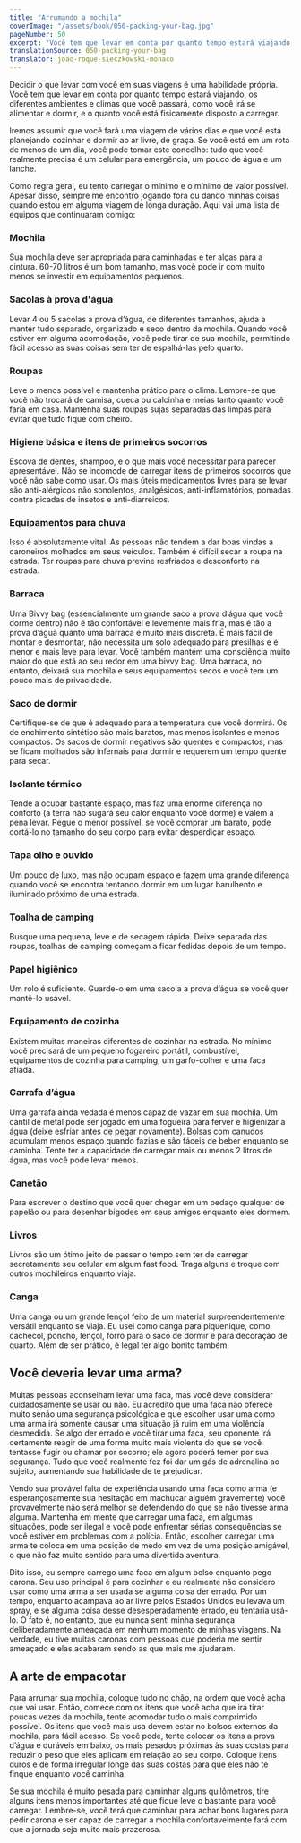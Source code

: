 ```yaml
---
title: "Arrumando a mochila"
coverImage: "/assets/book/050-packing-your-bag.jpg"
pageNumber: 50
excerpt: "Você tem que levar em conta por quanto tempo estará viajando, os diferentes ambientes e climas que você passará, como você irá se alimentar e dormir, e o quanto você está fisicamente disposto a carregar."
translationSource: 050-packing-your-bag
translator: joao-roque-sieczkowski-monaco
---
```


Decidir o que levar com você em suas viagens é uma habilidade própria. Você tem que levar em conta por quanto tempo estará viajando, os diferentes ambientes e climas que você passará, como você irá se alimentar e dormir, e o quanto você está fisicamente disposto a carregar.

Iremos assumir que você fará uma viagem de vários dias e que você está planejando cozinhar e dormir ao ar livre, de graça. Se você está em um rota de menos de um dia, você pode tomar este concelho: tudo que você realmente precisa é um celular para emergência, um pouco de água e um lanche.

Como regra geral, eu tento carregar o mínimo e o mínimo de valor possível. Apesar disso, sempre me encontro jogando fora ou dando minhas coisas quando estou em alguma viagem de longa duração. Aqui vai uma lista de equipos que continuaram comigo:

### Mochila

Sua mochila deve ser apropriada para caminhadas e ter alças para a cintura. 60-70 litros é um bom tamanho, mas você pode ir com muito menos se investir em equipamentos pequenos.

### Sacolas à prova d'água

Levar 4 ou 5 sacolas a prova d’água, de diferentes tamanhos, ajuda a manter tudo separado, organizado e seco dentro da mochila. Quando você estiver em alguma acomodação, você pode tirar de sua mochila, permitindo fácil acesso as suas coisas sem ter de espalhá-las pelo quarto.

### Roupas

Leve o menos possível e mantenha prático para o clima. Lembre-se que você não trocará de camisa, cueca ou calcinha e meias tanto quanto você faria em casa. Mantenha suas roupas sujas separadas das limpas para evitar que tudo fique com cheiro.

### Higiene básica e itens de primeiros socorros

Escova de dentes, shampoo, e o que mais você necessitar para parecer apresentável. Não se incomode de carregar itens de primeiros socorros que você não sabe como usar. Os mais úteis medicamentos livres para se levar são anti-alérgicos não sonolentos, analgésicos, anti-inflamatórios, pomadas contra picadas de insetos e anti-diarreicos.

### Equipamentos para chuva

Isso é absolutamente vital. As pessoas não tendem a dar boas vindas a caroneiros molhados em seus veículos. Também é difícil secar a roupa na estrada. Ter roupas para chuva previne resfriados e desconforto na estrada.

### Barraca

Uma Bivvy bag (essencialmente um grande saco à prova d’água que você dorme dentro) não é tão confortável e levemente mais fria, mas é tão a prova d’água quanto uma barraca e muito mais discreta. É mais fácil de montar e desmontar, não necessita um solo adequado para presilhas e é menor e mais leve para levar. Você também mantém uma consciência muito maior do que está ao seu redor em uma bivvy bag. Uma barraca, no entanto, deixará sua mochila e seus equipamentos secos e você tem um pouco mais de privacidade.

### Saco de dormir

Certifique-se de que é adequado para a temperatura que você dormirá. Os de enchimento sintético são mais baratos, mas menos isolantes e menos compactos. Os sacos de dormir negativos são quentes e compactos, mas se ficam molhados são infernais para dormir e requerem um tempo quente para secar.

### Isolante térmico

Tende a ocupar bastante espaço, mas faz uma enorme diferença no conforto (a terra não sugará seu calor enquanto você dorme) e valem a pena levar. Pegue o menor possível. se você comprar um barato, pode cortá-lo no tamanho do seu corpo para evitar desperdiçar espaço.

### Tapa olho e ouvido

Um pouco de luxo, mas não ocupam espaço e fazem uma grande diferença quando você se encontra tentando dormir em um lugar barulhento e iluminado próximo de uma estrada.

### Toalha de camping

Busque uma pequena, leve e de secagem rápida. Deixe separada das roupas, toalhas de camping começam a ficar fedidas depois de um tempo.

### Papel higiênico

Um rolo é suficiente. Guarde-o em uma sacola a prova d’água se você quer mantê-lo usável.

### Equipamento de cozinha

Existem muitas maneiras diferentes de cozinhar na estrada. No mínimo você precisará de um pequeno fogareiro portátil, combustível, equipamentos de cozinha para camping, um garfo-colher e uma faca afiada.

### Garrafa d’água

Uma garrafa ainda vedada é menos capaz de vazar em sua mochila. Um cantil de metal pode ser jogado em uma fogueira para ferver e higienizar a água (deixe esfriar antes de pegar novamente). Bolsas com canudos acumulam menos espaço quando fazias e são fáceis de beber enquanto se caminha. Tente ter a capacidade de carregar mais ou menos 2 litros de água, mas você pode levar menos.

### Canetão

Para escrever o destino que você quer chegar em um pedaço qualquer de papelão ou para desenhar bigodes em seus amigos enquanto eles dormem.

### Livros

Livros são um ótimo jeito de passar o tempo sem ter de carregar secretamente seu celular em algum fast food. Traga alguns e troque com outros mochileiros enquanto viaja.

### Canga

Uma canga ou um grande lençol feito de um material surpreendentemente versátil enquanto se viaja. Eu usei como canga para piquenique, como cachecol, poncho, lençol, forro para o saco de dormir e para decoração de quarto. Além de ser prático, é legal ter algo bonito também.

## Você deveria levar uma arma?

Muitas pessoas aconselham levar uma faca, mas você deve considerar cuidadosamente se usar ou não. Eu acredito que uma faca não oferece muito senão uma segurança psicológica e que escolher usar uma como uma arma irá somente causar uma situação já ruim em uma violência desmedida. Se algo der errado e você tirar uma faca, seu oponente irá certamente reagir de uma forma muito mais violenta do que se você tentasse fugir ou chamar por socorro; ele agora poderá temer por sua segurança. Tudo que você realmente fez foi dar um gás de adrenalina ao sujeito, aumentando sua habilidade de te prejudicar.

Vendo sua provável falta de experiência usando uma faca como arma (e esperançosamente sua hesitação em machucar alguém gravemente) você provavelmente não será melhor se defendendo do que se não tivesse arma alguma. Mantenha em mente que carregar uma faca, em algumas situações, pode ser ilegal e você pode enfrentar sérias consequências se você estiver em problemas com a polícia. Então, escolher carregar uma arma te coloca em uma posição de medo em vez de uma posição amigável, o que não faz muito sentido para uma divertida aventura.

Dito isso, eu sempre carrego uma faca em algum bolso enquanto pego carona. Seu uso principal é para cozinhar e eu realmente não considero usar como uma arma a ser usada se alguma coisa der errado. Por um tempo, enquanto acampava ao ar livre pelos Estados Unidos eu levava um spray, e se alguma coisa desse desesperadamente errado, eu tentaria usá-lo. O fato é, no entanto, que eu nunca senti minha segurança deliberadamente ameaçada em nenhum momento de minhas viagens. Na verdade, eu tive muitas caronas com pessoas que poderia me sentir ameaçado e elas acabaram sendo as que mais me ajudaram.

## A arte de empacotar

Para arrumar sua mochila, coloque tudo no chão, na ordem que você acha que vai usar. Então, comece com os itens que você acha que irá tirar poucas vezes da mochila, tente acomodar tudo o mais comprimido possível. Os itens que você mais usa devem estar no bolsos externos da mochila, para fácil acesso. Se você pode, tente colocar os itens a prova d’água e duráveis em baixo, os mais pesados próximas às suas costas para reduzir o peso que eles aplicam em relação ao seu corpo. Coloque itens duros e de forma irregular longe das suas costas para que eles não te finque enquanto você caminha.

Se sua mochila é muito pesada para caminhar alguns quilômetros, tire alguns itens menos importantes até que fique leve o bastante para você carregar. Lembre-se, você terá que caminhar para achar bons lugares para pedir carona e ser capaz de carregar a mochila confortavelmente fará com que a jornada seja muito mais prazerosa.
